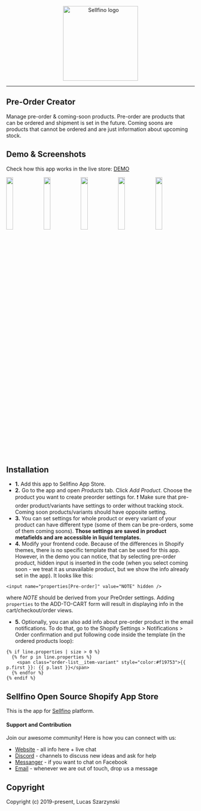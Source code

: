 <p align="center"><a href="https://www.sellfino.com" target="_blank" rel="noopener noreferrer"><img width="200" src="https://www.sellfino.com/images/logo.png" alt="Sellfino logo"></a></p>

---

## Pre-Order Creator
Manage pre-order & coming-soon products. Pre-order are products that can be ordered and shipment is set in the future. Coming soons are products that cannot be ordered and are just information about upcoming stock.

## Demo & Screenshots
Check how this app works in the live store: [DEMO](https://sellfino.myshopify.com/products/green-dress-preorder-coming-soon)

<a href="https://sellfino.com/images/screens/preorder/preorder-1.jpg" target="_blank" rel="noopener noreferrer"><img width="19%" src="https://sellfino.com/images/screens/preorder/preorder-1.jpg"></a> <a href="https://sellfino.com/images/screens/preorder/preorder-2.jpg" target="_blank" rel="noopener noreferrer"><img width="19%" src="https://sellfino.com/images/screens/preorder/preorder-2.jpg"></a> <a href="https://sellfino.com/images/screens/preorder/preorder-3.jpg" target="_blank" rel="noopener noreferrer"><img width="19%" src="https://sellfino.com/images/screens/preorder/preorder-3.jpg"></a> <a href="https://sellfino.com/images/screens/preorder/preorder-4.jpg" target="_blank" rel="noopener noreferrer"><img width="19%" src="https://sellfino.com/images/screens/preorder/preorder-4.jpg"></a> <a href="https://sellfino.com/images/screens/preorder/preorder-5.jpg" target="_blank" rel="noopener noreferrer"><img width="19%" src="https://sellfino.com/images/screens/preorder/preorder-5.jpg"></a>

## Installation
- **1.** Add this app to Sellfino App Store.
- **2.** Go to the app and open *Products* tab. Click *Add Product*. Choose the product you want to create preorder settings for.
:exclamation: Make sure that pre-order product/variants have settings to order without tracking stock. Coming soon products/variants should have opposite setting.
- **3.** You can set settings for whole product or every variant of your product can have different type (some of them can be pre-orders, some of them coming soons). **Those settings are saved in product metafields and are accessible in liquid templates.**
- **4.** Modify your frontend code. Because of the differences in Shopify themes, there is no specific template that can be used for this app. However, in the demo you can notice, that by selecting pre-order product, hidden input is inserted in the code (when you select coming soon - we treat it as unavailable product, but we show the info already set in the app). It looks like this:

``` <input name="properties[Pre-order]" value="NOTE" hidden /> ```

where *NOTE* should be derived from your PreOrder settings. Adding `properties` to the ADD-TO-CART form will result in displaying info in the cart/checkout/order views.

- **5.** Optionally, you can also add info about pre-order product in the email notifications. To do that, go to the Shopify Settings > Notifications > Order confirmation and put following code inside the template (in the ordered products loop):

```
{% if line.properties | size > 0 %}
  {% for p in line.properties %}
    <span class="order-list__item-variant" style="color:#f19753">{{ p.first }}: {{ p.last }}</span>
  {% endfor %}
{% endif %}
```

## Sellfino Open Source Shopify App Store
This is the app for [Sellfino](https://github.com/sellfino/sellfino) platform.

#### Support and Contribution

Join our awesome community! Here is how you can connect with us:
- [Website](https://www.sellfino.com) - all info here + live chat
- [Discord](https://discordapp.com/invite/wrFnzZ3) - channels to discuss new ideas and ask for help
- [Messanger](https://m.me/104484064333760) - if you want to chat on Facebook
- [Email](mailto:contact@sellfino.com) - whenever we are out of touch, drop us a message


## Copyright
Copyright (c) 2019-present, Lucas Szarzynski

